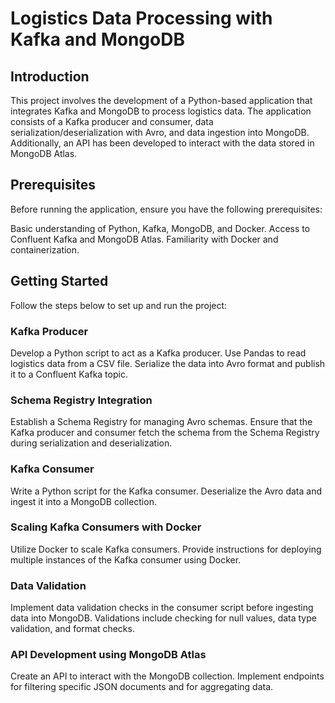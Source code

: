 # Logistics Data Processing with Kafka and MongoDB
## Introduction
This project involves the development of a Python-based application that integrates Kafka and MongoDB to process logistics data. The application consists of a Kafka producer and consumer, data serialization/deserialization with Avro, and data ingestion into MongoDB. Additionally, an API has been developed to interact with the data stored in MongoDB Atlas.

## Prerequisites
Before running the application, ensure you have the following prerequisites:

Basic understanding of Python, Kafka, MongoDB, and Docker.
Access to Confluent Kafka and MongoDB Atlas.
Familiarity with Docker and containerization.
## Getting Started
Follow the steps below to set up and run the project:

### Kafka Producer
Develop a Python script to act as a Kafka producer.
Use Pandas to read logistics data from a CSV file.
Serialize the data into Avro format and publish it to a Confluent Kafka topic.
### Schema Registry Integration
Establish a Schema Registry for managing Avro schemas.
Ensure that the Kafka producer and consumer fetch the schema from the Schema Registry during serialization and deserialization.
### Kafka Consumer
Write a Python script for the Kafka consumer.
Deserialize the Avro data and ingest it into a MongoDB collection.
### Scaling Kafka Consumers with Docker
Utilize Docker to scale Kafka consumers.
Provide instructions for deploying multiple instances of the Kafka consumer using Docker.
### Data Validation
Implement data validation checks in the consumer script before ingesting data into MongoDB. Validations include checking for null values, data type validation, and format checks.

### API Development using MongoDB Atlas
Create an API to interact with the MongoDB collection.
Implement endpoints for filtering specific JSON documents and for aggregating data.


